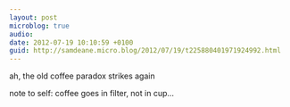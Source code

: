 ```yaml
---
layout: post
microblog: true
audio: 
date: 2012-07-19 10:10:59 +0100
guid: http://samdeane.micro.blog/2012/07/19/t225880401971924992.html
---
```

ah, the old coffee paradox strikes again

note to self: coffee goes in filter, not in cup...
